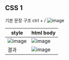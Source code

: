 ## CSS 1

기본 문장 구조 ctrl + /
![image](https://github.com/user-attachments/assets/c45a5646-1c7f-4abe-84f9-0f926acac215)

|style|html body|
|-|-|
|![image](https://github.com/user-attachments/assets/efff06d8-c995-4f85-8adb-8759e6b199c9)|![image](https://github.com/user-attachments/assets/eabaaeee-8193-48ed-9578-14284a25f218)|
|결과|![image](https://github.com/user-attachments/assets/a45cc01f-0cf3-4915-bab1-a613ef6dec33)|
